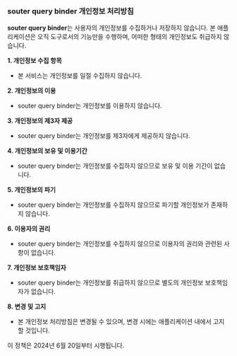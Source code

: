 ### souter query binder 개인정보 처리방침

**souter query binder**는 사용자의 개인정보를 수집하거나 저장하지 않습니다. 본 애플리케이션은 오직 도구로서의 기능만을 수행하며, 어떠한 형태의 개인정보도 취급하지 않습니다.

**1. 개인정보 수집 항목**
- 본 서비스는 개인정보를 일절 수집하지 않습니다.

**2. 개인정보의 이용**
- souter query binder는 개인정보를 이용하지 않습니다.

**3. 개인정보의 제3자 제공**
- souter query binder는 개인정보를 제3자에게 제공하지 않습니다.

**4. 개인정보의 보유 및 이용기간**
- souter query binder는 개인정보를 수집하지 않으므로 보유 및 이용 기간이 없습니다.

**5. 개인정보의 파기**
- souter query binder는 개인정보를 수집하지 않으므로 파기할 개인정보가 존재하지 않습니다.

**6. 이용자의 권리**
- souter query binder는 개인정보를 수집하지 않으므로 이용자의 권리와 관련된 사항이 없습니다.

**7. 개인정보 보호책임자**
- souter query binder는 개인정보를 취급하지 않으므로 별도의 개인정보 보호책임자가 없습니다.

**8. 변경 및 고지**
- 본 개인정보 처리방침은 변경될 수 있으며, 변경 시에는 애플리케이션 내에서 고지할 것입니다.

이 정책은 2024년 6월 20일부터 시행됩니다.